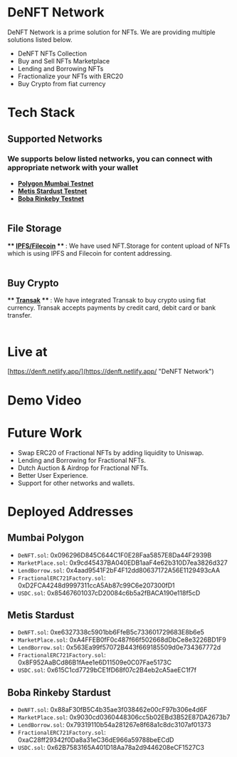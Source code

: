 # DeNFT Network

DeNFT Network is a prime solution for NFTs. We are providing multiple solutions listed below.

- DeNFT NFTs Collection
- Buy and Sell NFTs Marketplace
- Lending and Borrowing NFTs
- Fractionalize your NFTs with ERC20
- Buy Crypto from fiat currency

# Tech Stack

## Supported Networks

### We supports below listed networks, you can connect with appropriate network with your wallet

- <b> [Polygon Mumbai Testnet](https://polygon.technology/ "Polygon Mumbai Testnet") </b> <br/>
- <b> [Metis Stardust Testnet](https://www.metis.io/ "Metis Stardust Testnet") </b><br />
- <b> [Boba Rinkeby Testnet](https://boba.network/ "Boba Rinkeby Testnet") </b><br /><br/>
## File Storage

<b> ** [IPFS/Filecoin](https://ipfs.io/ "IPFS/Filecoin") ** </b> : We have used NFT.Storage for content upload of NFTs which is using IPFS and Filecoin for content addressing.<br /><br />

## Buy Crypto 

<b> ** [Transak](https://transak.com/ "Transak") ** </b> : We have integrated Transak to buy crypto using fiat currency. Transak accepts payments by credit card, debit card or bank transfer.<br /><br />

# Live at

[https://denft.netlify.app/](https://denft.netlify.app/ "DeNFT Network")

# Demo Video

# Future Work

- Swap ERC20 of Fractional NFTs by adding liquidity to Uniswap.
- Lending and Borrowing for Fractional NFTs.
- Dutch Auction & Airdrop for Fractional NFTs.
- Better User Experience.
- Support for other networks and wallets.


# Deployed Addresses

## Mumbai Polygon

- `DeNFT.sol`: 0x096296D845C644C1F0E28Faa5857E8Da44F2939B
- `MarketPlace.sol`: 0x9cd45437BA040EDB1aaF4e62b310D7ea3826d327
- `LendBorrow.sol`: 0x4aad9541F2bF4F12dd80637172A56E1129493cAA
- `FractionalERC721Factory.sol`: 0xD2FCA4248d9997311ccA5Ab87c99C6e207300fD1
- `USDC.sol`: 0x85467601037cD20084c6b5a2fBACA190e118f5cD

## Metis Stardust

- `DeNFT.sol`: 0xe6327338c5901bb6FfeB5c733601729683E8b6e5
- `MarketPlace.sol`: 0xA4FFEB0fF0c487f66f502668dDbCe8e3226BD1F9
- `LendBorrow.sol`: 0x563Ea99f57072B443f669185509d0e734367772d
- `FractionalERC721Factory.sol`: 0x8F952AaBCd86B1fAee1e6D11509e0C07Fae5173C
- `USDC.sol`: 0x615C1cd7729bCE1fD68f07c2B4eb2cA5aeEC1f7f

## Boba Rinkeby Stardust

- `DeNFT.sol`: 0x88aF30fB5C4b35ae3f038462e00cF97b306e4d6F
- `MarketPlace.sol`: 0x9030cd0360448306cc5b02EBd3B52E87DA2673b7
- `LendBorrow.sol`: 0x79319110b54a281267e8f68a1c8dc3107af01373
- `FractionalERC721Factory.sol`: 0xaC28ff29342f0Da8a31eC36dE966a59788beECdD
- `USDC.sol`: 0x62B7583165A401D18Aa78a2d9446208eCF1527C3


